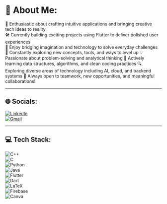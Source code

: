 # 💫 About Me:

🚀 Enthusiastic about crafting intuitive applications and bringing creative tech ideas to reality  
🛠 Currently building exciting projects using Flutter to deliver polished user experiences  
📲 Enjoy bridging imagination and technology to solve everyday challenges  
🌟 Constantly exploring new concepts, tools, and ways to level up 
💡 Passionate about problem-solving and analytical thinking
🧠 Actively learning data structures, algorithms, and clean coding practices
🔍 Exploring diverse areas of technology including AI, cloud, and backend systems
🤝 Always open to teamwork, new opportunities, and meaningful collaborations!

---

## 🌐 Socials:

[![LinkedIn](https://img.shields.io/badge/LinkedIn-blue?style=for-the-badge&logo=linkedin)](https://www.linkedin.com/in/sharan-malali-89b735304?utm_source=share&utm_campaign=share_via&utm_content=profile&utm_medium=android_app)  
[![Gmail](https://img.shields.io/badge/Email-D14836?style=for-the-badge&logo=gmail&logoColor=white)](mailto:sharanmalali470@gmail.com)

---

## 💻 Tech Stack:

![C++](https://img.shields.io/badge/C++-00599C?style=for-the-badge&logo=c%2B%2B&logoColor=white)  
![C](https://img.shields.io/badge/C-00599C?style=for-the-badge&logo=c&logoColor=white)  
![Python](https://img.shields.io/badge/Python-3776AB?style=for-the-badge&logo=python&logoColor=white)  
![Java](https://img.shields.io/badge/Java-F80000?style=for-the-badge&logo=java&logoColor=white)  
![Flutter](https://img.shields.io/badge/Flutter-02569B?style=for-the-badge&logo=flutter&logoColor=white)  
![Dart](https://img.shields.io/badge/Dart-0175C2?style=for-the-badge&logo=dart&logoColor=white)  
![LaTeX](https://img.shields.io/badge/LaTeX-008080?style=for-the-badge&logo=latex&logoColor=white)  
![Firebase](https://img.shields.io/badge/Firebase-FFCA28?style=for-the-badge&logo=firebase&logoColor=black)  
![Canva](https://img.shields.io/badge/Canva-00C4CC?style=for-the-badge&logo=canva&logoColor=white)  
